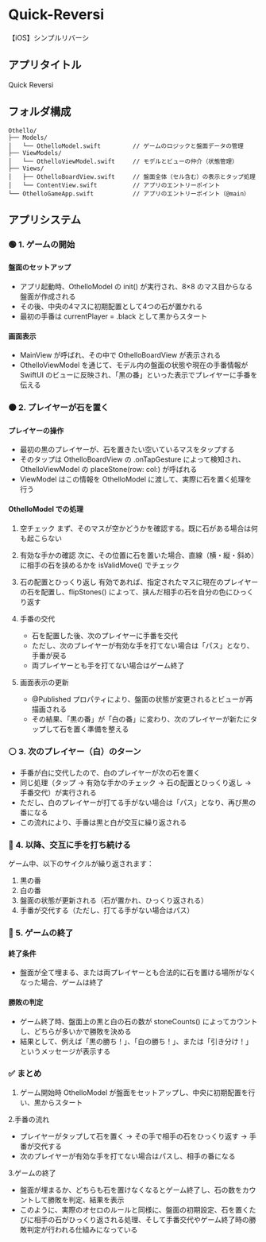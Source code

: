 # Quick-Reversi
【iOS】シンプルリバーシ

## アプリタイトル
Quick Reversi

## フォルダ構成
```
Othello/ 
├── Models/
│   └── OthelloModel.swift         // ゲームのロジックと盤面データの管理
├── ViewModels/
│   └── OthelloViewModel.swift     // モデルとビューの仲介（状態管理）
├── Views/
│   ├── OthelloBoardView.swift     // 盤面全体（セル含む）の表示とタップ処理
│   └── ContentView.swift          // アプリのエントリーポイント
└── OthelloGameApp.swift           // アプリのエントリーポイント（@main）
```

## アプリシステム
### 🟢 1. ゲームの開始
#### 盤面のセットアップ
* アプリ起動時、OthelloModel の init() が実行され、8×8 のマス目からなる盤面が作成される
* その後、中央の4マスに初期配置として4つの石が置かれる
* 最初の手番は currentPlayer = .black として黒からスタート

#### 画面表示
* MainView が呼ばれ、その中で OthelloBoardView が表示される
* OthelloViewModel を通じて、モデル内の盤面の状態や現在の手番情報が SwiftUI のビューに反映され、「黒の番」といった表示でプレイヤーに手番を伝える
  
### ⚫ 2. プレイヤーが石を置く
#### プレイヤーの操作
* 最初の黒のプレイヤーが、石を置きたい空いているマスをタップする
* そのタップは OthelloBoardView の .onTapGesture によって検知され、OthelloViewModel の placeStone(row: col:) が呼ばれる
* ViewModel はこの情報を OthelloModel に渡して、実際に石を置く処理を行う

#### OthelloModel での処理
1. 空チェック
   まず、そのマスが空かどうかを確認する。既に石がある場合は何も起こらない

2. 有効な手かの確認
   次に、その位置に石を置いた場合、直線（横・縦・斜め）に相手の石を挟めるかを isValidMove() でチェック

4. 石の配置とひっくり返し
   有効であれば、指定されたマスに現在のプレイヤーの石を配置し、flipStones() によって、挟んだ相手の石を自分の色にひっくり返す

5. 手番の交代
   * 石を配置した後、次のプレイヤーに手番を交代
   * ただし、次のプレイヤーが有効な手を打てない場合は「パス」となり、手番が戻る
   * 両プレイヤーとも手を打てない場合はゲーム終了

6. 画面表示の更新
   * @Published プロパティにより、盤面の状態が変更されるとビューが再描画される
   * その結果、「黒の番」が「白の番」に変わり、次のプレイヤーが新たにタップして石を置く準備を整える


### ⚪ 3. 次のプレイヤー（白）のターン
* 手番が白に交代したので、白のプレイヤーが次の石を置く
* 同じ処理（タップ → 有効な手かのチェック → 石の配置とひっくり返し → 手番交代）が実行される
* ただし、白のプレイヤーが打てる手がない場合は「パス」となり、再び黒の番になる
* この流れにより、手番は黒と白が交互に繰り返される

### 🔄 4. 以降、交互に手を打ち続ける
ゲーム中、以下のサイクルが繰り返されます：
  1. 黒の番
  2. 白の番
  3. 盤面の状態が更新される（石が置かれ、ひっくり返される）
  4. 手番が交代する（ただし、打てる手がない場合はパス）

### 🛑 5. ゲームの終了
#### 終了条件
* 盤面が全て埋まる、または両プレイヤーとも合法的に石を置ける場所がなくなった場合、ゲームは終了

#### 勝敗の判定
* ゲーム終了時、盤面上の黒と白の石の数が stoneCounts() によってカウントし、どちらが多いかで勝敗を決める
* 結果として、例えば「黒の勝ち！」、「白の勝ち！」、または「引き分け！」というメッセージが表示する

### ✅ まとめ
1. ゲーム開始時
   OthelloModel が盤面をセットアップし、中央に初期配置を行い、黒からスタート

2.手番の流れ
* プレイヤーがタップして石を置く → その手で相手の石をひっくり返す → 手番が交代する
* 次のプレイヤーが有効な手を打てない場合はパスし、相手の番になる

3.ゲームの終了
* 盤面が埋まるか、どちらも石を置けなくなるとゲーム終了し、石の数をカウントして勝敗を判定、結果を表示
* このように、実際のオセロのルールと同様に、盤面の初期設定、石を置くたびに相手の石がひっくり返される処理、そして手番交代やゲーム終了時の勝敗判定が行われる仕組みになっている

